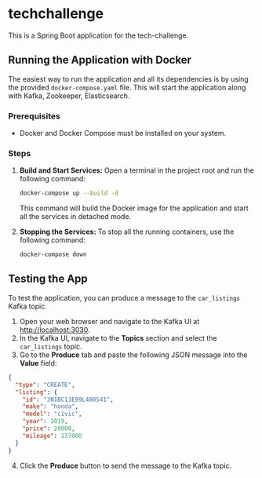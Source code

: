 # techchallenge

This is a Spring Boot application for the tech-challenge.

## Running the Application with Docker

The easiest way to run the application and all its dependencies is by using the provided `docker-compose.yaml` file. This will start the application along with Kafka, Zookeeper, Elasticsearch.

### Prerequisites

- Docker and Docker Compose must be installed on your system.

### Steps

1.  **Build and Start Services:**
    Open a terminal in the project root and run the following command:
    ```bash
    docker-compose up --build -d
    ```
    This command will build the Docker image for the application and start all the services in detached mode.

2.  **Stopping the Services:**
    To stop all the running containers, use the following command:
    ```bash
    docker-compose down
    ```

## Testing the App

To test the application, you can produce a message to the `car_listings` Kafka topic.

1.  Open your web browser and navigate to the Kafka UI at [http://localhost:3030](http://localhost:3030).
2.  In the Kafka UI, navigate to the **Topics** section and select the `car_listings` topic.
3.  Go to the **Produce** tab and paste the following JSON message into the **Value** field:

```json
{
  "type": "CREATE",
  "listing": {
    "id": "3N1BC13E99L480541",
    "make": "honda",
    "model": "civic",
    "year": 2019,
    "price": 20000,
    "mileage": 137000
  }
}
```

4.  Click the **Produce** button to send the message to the Kafka topic.

